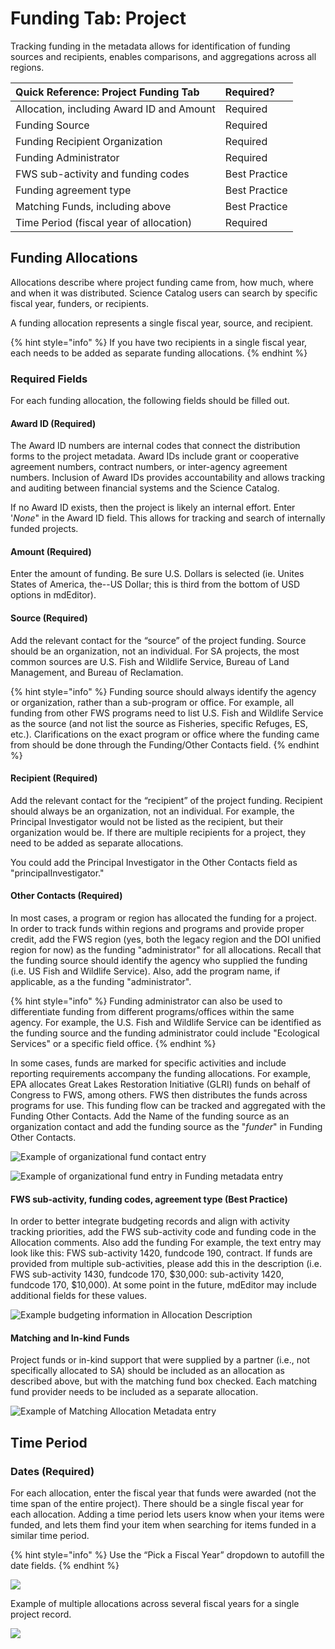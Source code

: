 # Funding Tab: Project

Tracking funding in the metadata allows for identification of funding sources and recipients, enables comparisons, and aggregations across all regions.

| **Quick Reference: Project Funding Tab** | Required? |
| :--- | :--- |
| Allocation, including Award ID and Amount | Required |
| Funding Source | Required |
| Funding Recipient Organization | Required |
| Funding Administrator | Required |
| FWS sub-activity and funding codes | Best Practice |
| Funding agreement type | Best Practice |
| Matching Funds, including above | Best Practice |
| Time Period \(fiscal year of allocation\) | Required |

## Funding Allocations

Allocations describe where project funding came from, how much, where and when it was distributed. Science Catalog users can search by specific fiscal year, funders, or recipients.

A funding allocation represents a single fiscal year, source, and recipient.

{% hint style="info" %}
If you have two recipients in a single fiscal year, each needs to be added as separate funding allocations.
{% endhint %}

### Required Fields

For each funding allocation, the following fields should be filled out.

#### Award ID \(Required\)

The Award ID numbers are internal codes that connect the distribution forms to the project metadata. Award IDs include grant or cooperative agreement numbers, contract numbers, or inter-agency agreement numbers. Inclusion of Award IDs provides accountability and allows tracking and auditing between financial systems and the Science Catalog.

 If no Award ID exists, then the project is likely an internal effort. Enter '_None_" in the Award ID field. This allows for tracking and search of internally funded projects. 

#### Amount \(Required\)

Enter the amount of funding.  Be sure U.S. Dollars is selected \(ie. Unites States of America, the--US Dollar; this is third from the bottom of USD options in mdEditor\). 

#### Source \(Required\)

Add the relevant contact for the “source” of the project funding. Source should be an organization, not an individual. For SA projects, the most common sources are U.S. Fish and Wildlife Service, Bureau of Land Management, and Bureau of Reclamation. 

{% hint style="info" %}
Funding source should always identify the agency or organization, rather than a sub-program or office. For example, all funding from other FWS programs need to list U.S. Fish and Wildlife Service as the source \(and not list the source as Fisheries, specific Refuges, ES, etc.\). Clarifications on the exact program or office where the funding came from should be done through the Funding/Other Contacts field.
{% endhint %}

#### Recipient \(Required\)

Add the relevant contact for the “recipient” of the project funding. Recipient should always be an organization, not an individual. For example, the Principal Investigator would not be listed as the recipient, but their organization would be. If there are multiple recipients for a project, they need to be added as separate allocations.

You could add the Principal Investigator in the Other Contacts field as "principalInvestigator."

#### Other Contacts \(Required\)

In most cases, a program or region has allocated the funding for a project.  In order to track funds within regions and programs and provide proper credit, add the FWS region \(yes, both the legacy region and the DOI unified region for now\) as the funding "administrator" for all allocations. Recall that the funding source should identify the agency who supplied the funding \(i.e. US Fish and Wildlife Service\).  Also, add the program name, if applicable, as a the funding "administrator".  

{% hint style="info" %}
Funding administrator can also be used to differentiate funding from different programs/offices within the same agency. For example, the U.S. Fish and Wildlife Service can be identified as the funding source and the funding administrator could include "Ecological Services" or a specific field office.
{% endhint %}

In some cases, funds are marked for specific activities and include reporting requirements accompany the funding allocations.  For example, EPA allocates Great Lakes Restoration Initiative \(GLRI\) funds on behalf of Congress to FWS, among others. FWS then distributes the funds across programs for use.  This funding flow can be tracked and aggregated with the Funding Other Contacts.  Add the Name of the funding source as an organization contact and add the funding source as the "_funder_" in Funding Other Contacts.

![Example of organizational fund contact entry](../.gitbook/assets/image%20%2812%29.png)

![Example of organizational fund entry in Funding metadata entry](../.gitbook/assets/image%20%2810%29.png)

#### FWS sub-activity, funding codes, agreement type \(Best Practice\)

In order to better integrate budgeting records and align with activity tracking priorities, add the FWS sub-activity code and funding code in the Allocation comments. Also add the funding For example, the text entry may look like this:  FWS sub-activity 1420, fundcode 190, contract.  If funds are provided from multiple sub-activities, please add this in the description \(i.e. FWS sub-activity 1430, fundcode 170, $30,000: sub-activity 1420, fundcode 170, $10,000\). At some point in the future, mdEditor may include additional fields for these values.

![Example budgeting information in Allocation Description](../.gitbook/assets/image%20%2819%29%20%281%29.png)

#### Matching and In-kind Funds

Project funds or in-kind support that were supplied by a partner \(i.e., not specifically allocated to SA\) should be included as an allocation as described above, but with the matching fund box checked. Each matching fund provider needs to be included as a separate allocation.

![Example of Matching Allocation Metadata entry](../.gitbook/assets/image%20%2816%29.png)

## Time Period

### Dates \(Required\)

For each allocation, enter the fiscal year that funds were awarded \(not the time span of the entire project\). There should be a single fiscal year for each allocation. Adding a time period lets users know when your items were funded, and lets them find your item when searching for items funded in a similar time period.

{% hint style="info" %}
Use the “Pick a Fiscal Year” dropdown to autofill the date fields.
{% endhint %}

![](../.gitbook/assets/project_funding_timeperiod.PNG)

Example of multiple allocations across several fiscal years for a single project record.

![](../.gitbook/assets/project_funding_list.PNG)

